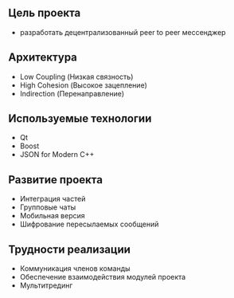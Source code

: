 ## Цель проекта

* разработать децентрализованный peer to peer мессенджер

## Архитектура
* Low Coupling (Низкая связность)
* High Cohesion (Высокое зацепление)
* Indirection (Перенаправление)

## Используемые технологии
* Qt
* Boost
* JSON for Modern C++

## Развитие проекта
* Интеграция частей
* Групповые чаты
* Мобильная версия
* Шифрование пересылаемых сообщений

## Трудности реализации
* Коммуникация членов команды
* Обеспечение взаимодействия модулей проекта
* Мультитрединг
